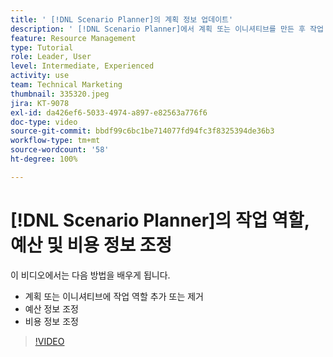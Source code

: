 ```yaml
---
title: ' [!DNL Scenario Planner]의 계획 정보 업데이트'
description: ' [!DNL Scenario Planner]에서 계획 또는 이니셔티브를 만든 후 작업 역할, 예산 또는 비용 정보를 변경하거나 업데이트하는 방법에 대해 알아봅니다.'
feature: Resource Management
type: Tutorial
role: Leader, User
level: Intermediate, Experienced
activity: use
team: Technical Marketing
thumbnail: 335320.jpeg
jira: KT-9078
exl-id: da426ef6-5033-4974-a897-e82563a776f6
doc-type: video
source-git-commit: bbdf99c6bc1be714077fd94fc3f8325394de36b3
workflow-type: tm+mt
source-wordcount: '58'
ht-degree: 100%

---
```


# [!DNL Scenario Planner]의 작업 역할, 예산 및 비용 정보 조정

이 비디오에서는 다음 방법을 배우게 됩니다.

* 계획 또는 이니셔티브에 작업 역할 추가 또는 제거
* 예산 정보 조정
* 비용 정보 조정

>[!VIDEO](https://video.tv.adobe.com/v/335320/?quality=12&learn=on&enablevpops=1)
